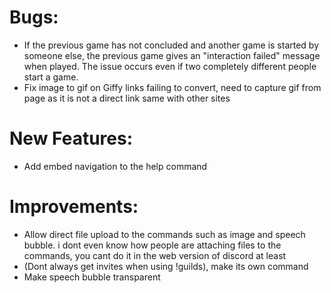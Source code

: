 # Bugs:

- If the previous game has not concluded and another game is started by someone else, the previous game gives an "interaction failed" message when played. The issue occurs even if two completely different people start a game.
- Fix image to gif on Giffy links failing to convert, need to capture gif from page as it is not a direct link same with other sites

# New Features:
- Add embed navigation to the help command

# Improvements:
- Allow direct file upload to the commands such as image and speech bubble. i dont even know how people are attaching files to the commands, you cant do it in the web version of discord at least
- (Dont always get invites when using !guilds), make its own command
- Make speech bubble transparent 
